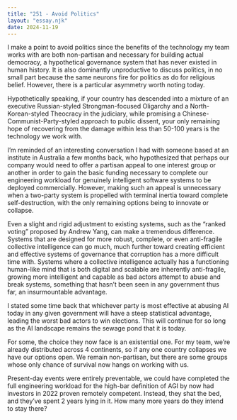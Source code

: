 ```yaml
---
title: "251 - Avoid Politics"
layout: "essay.njk"
date: 2024-11-19
---
```


I make a point to avoid politics since the benefits of the technology my team works with are both non-partisan and necessary for building actual democracy, a hypothetical governance system that has never existed in human history. It is also dominantly unproductive to discuss politics, in no small part because the same neurons fire for politics as do for religious belief. However, there is a particular asymmetry worth noting today.

Hypothetically speaking, if your country has descended into a mixture of an executive Russian-styled Strongman-focused Oligarchy and a North-Korean-styled Theocracy in the judiciary, while promising a Chinese-Communist-Party-styled approach to public dissent, your only remaining hope of recovering from the damage within less than 50-100 years is the technology we work with.

I’m reminded of an interesting conversation I had with someone based at an institute in Australia a few months back, who hypothesized that perhaps our company would need to offer a partisan appeal to one interest group or another in order to gain the basic funding necessary to complete our engineering workload for genuinely intelligent software systems to be deployed commercially. However, making such an appeal is unnecessary when a two-party system is propelled with terminal inertia toward complete self-destruction, with the only remaining options being to innovate or collapse.

Even a slight and rigid adjustment to existing systems, such as the “ranked voting” proposed by Andrew Yang, can make a tremendous difference. Systems that are designed for more robust, complete, or even anti-fragile collective intelligence can go much, much further toward creating efficient and effective systems of governance that corruption has a more difficult time with. Systems where a collective intelligence actually has a functioning human-like mind that is both digital and scalable are inherently anti-fragile, growing more intelligent and capable as bad actors attempt to abuse and break systems, something that hasn’t been seen in any government thus far, an insurmountable advantage.

I stated some time back that whichever party is most effective at abusing AI today in any given government will have a steep statistical advantage, leading the worst bad actors to win elections. This will continue for so long as the AI landscape remains the sewage pond that it is today. 

For some, the choice they now face is an existential one. For my team, we’re already distributed across 4 continents, so if any one country collapses we have our options open. We remain non-partisan, but there are some groups whose only chance of survival now hangs on working with us. 

Present-day events were entirely preventable, we could have completed the full engineering workload for the high-bar definition of AGI by now had investors in 2022 proven remotely competent. Instead, they shat the bed, and they’ve spent 2 years lying in it. How many more years do they intend to stay there?


